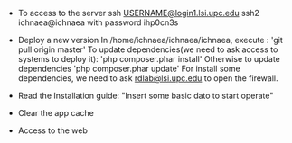 - To access to the server
ssh USERNAME@login1.lsi.upc.edu 
ssh2 ichnaea@ichnaea with password ihp0cn3s

- Deploy a new version
In /home/ichnaea/ichnaea/ichnaea, execute :
'git pull origin master'
To update dependencies(we need to ask access to systems to deploy it):
'php composer.phar install'
Otherwise to update dependencies 'php composer.phar update'
For install some dependencies, we need to ask rdlab@lsi.upc.edu to open the firewall.

- Read the Installation guide: "Insert some basic dato to start operate"

- Clear the app cache

- Access to the web

